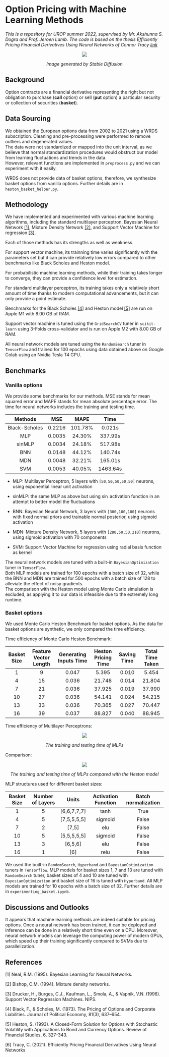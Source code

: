 # Option Pricing with Machine Learning Methods  

*This is a repository for UROP summer 2022, supervised by Mr. Akshunna S. Dogra and Prof. Jeroen Lamb. The code is based on the thesis Efficiently Pricing Financial Derivatives Using Neural Networks of Connor Tracy [link](https://github.com/Connor-Tracy/Neural-Network-Option_pricing)*
&nbsp;  

<p align="center">
<img src="./assets/IMG_1727.jpeg">
</p>
<p align="center">
<em>Image generated by Stable Diffusion </em>
</p>


## Background   

Option contracts are a financial derivative representing the right but not obligation to purchase (**call** option) or sell (**put** option) a particular security or collection of securities (**basket**). 

## Data Sourcing  

We obtained the European options data from 2002 to 2021 using a WRDS subscription. Cleaning and pre-processing were performed to remove outliers and degenerated values.  
The data were not standardized or mapped into the unit interval, as we believe that normal standardization procedures would obstruct our model from learning fluctuations and trends in the data.  
However, relevant functions are implemented in `preprocess.py` and we can experiment with it easily.

WRDS does not provide data of basket options, therefore, we synthesize basket options from vanilla options. Further details are in `heston_basket_helper.py`.

## Methodology   

We have implemented and experimented with various machine learning algorithms, including the standard multilayer perceptron, Bayesian Neural Network [[1]](#1), Mixture Density Network [[2]](#2), and Support Vector Machine for regression [[3]](#3).  

Each of those methods has its strengths as well as weakness.  

For support vector machine, its trainning time varies significantly with the parameters set but it can provide relatively low errors compared to other benchmarks like Black Scholes and Heston model.

For probabilistic machine learning methods, while their training takes longer to converge, they can provide a confidence level for estimation.

For standard multilayer perceptron, its training takes only a relatively short amount of time thanks to modern computational advancements, but it can only provide a point estimate.  

Benchmarks for the Black Scholes [[4]](#4) and Heston model [[5]](#5) are run on Apple M1 with 8.00 GB of RAM.

Support vector machine is tuned using the `GridSearchCV` tuner in `scikit-learn` using 3-Folds cross-validator and is run on Apple M2 with 8.00 GB of RAM.  

All neural network models are tuned using the `RandomSearch` tuner in `TensorFlow` and trained for 100 epochs using data obtained above on Google Colab using an Nvidia Tesla T4 GPU.  

## Benchmarks    

### Vanilla options
We provide some benchmarks for our methods. MSE stands for mean squared error and MAPE stands for mean absolute percentage error. The time for neural networks includes the training and testing time.  

<div align="center">
  
| Methods       | MSE           | MAPE   | Time        |
| :-------------: | :-------------: |:-------------:| :-------------:|
| Black-Scholes | 0.2216        | 101.78%| 0.021s      |
| MLP           | 0.0035        | 24.30% | 337.99s     |
| sinMLP        | 0.0034        | 24.18% | 517.98s     |
| BNN           | 0.0148        | 44.12% | 140.74s     |
| MDN           | 0.0048        | 32.21% | 165.01s     |
| SVM           | 0.0053        | 40.05% | 1463.64s    |

</div>

- MLP: Multilayer Perceptron, 5 layers with `[50,50,50,50,50]` neurons, using exponential linear unit activation  

- sinMLP: the same MLP as above but using $\sin$ activation function in an attempt to better model the fluctuations

- BNN: Bayesian Neural Network, 3 layers with `[300,100,100]` neurons with fixed normal priors and trainable normal posterior, using sigmoid activation

- MDN: Mixture Density Network, 5 layers with `[280,50,50,210]` neurons, using sigmoid activation with 70 components

- SVM: Support Vector Machine for regression using radial basis function as kernel  

The neural network models are tuned with a built-in `BayesianOptimization` tuner in `TensorFlow`.  
Both MLP models are trained for 100 epochs with a batch size of 32, while the BNN and MDN are trained for 500 epochs with a batch size of 128 to alleviate the effect of noisy gradients.   
The comparison with the Heston model using Monte Carlo simulation is excluded, as applying it to our data is infeasible due to the extremely long runtime.   

### Basket options

We used Monte Carlo Heston Benchmark for basket options. As the data for basket options are synthetic, we only compared the time efficiency.

Time efficiency of Monte Carlo Heston Benchmark:

<div align="center">  
  
|Basket Size|Feature Vector Length|Generating Inputs Time|Heston Pricing Time|Saving Time|Total Time Taken|
| :-------------: | :-------------: |:-------------:| :-------------:|:-------------:|:-------------:| 
|1|9|0.047|5.395|0.010|5.454|
|4	|15	|0.036|21.748|	0.014|	21.804|
|7	|21	|0.036|	37.925|	0.019|	37.990|
|10|	27	|0.036|54.141|0.024	|54.215|
|13|	33|	0.036|70.365	|0.027	|70.447|
|16|	39|	0.037|88.827|0.040	|88.945|

</div>

Time efficiency of Multilayer Perceptrons:
<p align="center">
<img src="./assets/NN training and testing time.png">
</p>
<p align="center">
<em>The training and testing time of MLPs </em>
</p>


Comparison:
<p align="center">
<img src="./assets/Comparison between Heston and NN.png">
</p>
<p align="center">
<em>The training and testing time of MLPs compared with the Heston model</em>
</p>

MLP structures used for different basket sizes:

<div align="center">
  
|Basket Size|Number of Layers|Units| Activation Function|Batch normalization | 
| :-------------: | :-------------: | :-------------: | :-------------: | :-------------: | 
|1|5|[6,6,7,7,7]	|tanh|True | 
|4|5|[7,5,5,5,5]	|sigmoid|  False | 
|7|2|[7,5]	|elu| False|
|10|5|[5,5,5,5,5]	|sigmoid|  False|
|13|3|[6,5,6]	|elu|  False|
|16|1|[6]	|relu|  False|
  
</div>

We used the built-in `RandomSearch`, `Hyperband` and `BayesianOptimization` tuners in `Tensorflow`. MLP models for basket sizes 1, 7 and 13 are tuned with `RandomSearch` tuner, basket sizes of 4 and 10 are tuned with `BayesianOptimization` and basket size of 16 is tuned with `Hyperband`. All MLP models are trained for 10 epochs with a batch size of 32. Further details are in `experimenting_basket.ipynb`. 

## Discussions and Outlooks   

It appears that machine learning methods are indeed suitable for pricing options. Once a neural network has been trained, it can be deployed and inference can be done in a relatively short time even on a CPU. Moreover, neural network models can leverage the computing power of modern GPUs, which speed up their training significantly compared to SVMs due to parallelization. 



## References  

<!-- <Using APA style for citation from semantic scholar> -->
<a id = "1">[1]</a>
Neal, R.M. (1995). Bayesian Learning for Neural Networks.

<a id = "2">[2]</a>
Bishop, C.M. (1994). Mixture density networks.  

<a id = "3">[3]</a>
Drucker, H., Burges, C.J., Kaufman, L., Smola, A., & Vapnik, V.N. (1996). Support Vector Regression Machines. NIPS.

<a id = "4">[4]</a>
Black, F., & Scholes, M. (1973). The Pricing of Options and Corporate Liabilities. Journal of Political Economy, 81(3), 637–654. 
  
<a id = "5">[5]</a>
Heston, S. (1993). A Closed-Form Solution for Options with Stochastic Volatility with Applications to Bond and Currency Options. Review of Financial Studies, 6, 327-343.

<a id = "6">[6]</a>
Tracy, C. (2021). Efficiently Pricing Financial Derivatives Using Neural Networks
